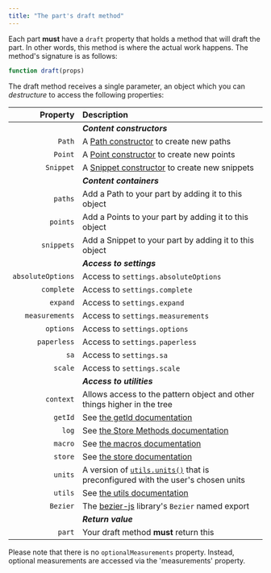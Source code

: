 ```yaml
---
title: "The part's draft method"
---
```


Each part **must** have a `draft` property that holds a method that will draft the part.
In other words, this method is where the actual work happens. The method's signature
is as follows:

```js
function draft(props)
```

The draft method receives a single parameter, an object which you can _destructure_ to
access the following properties:

| Property | Description |
| --------:|:----------- |
|| **_Content constructors_** |
| `Path`            | A [Path constructor](/reference/api/path) to create new paths |
| `Point`           | A [Point constructor](/reference/api/point) to create new points |
| `Snippet`         | A [Snippet constructor](/reference/api/snippet) to create new snippets |
|| **_Content containers_** |
| `paths`           | Add a Path to your part by adding it to this object |
| `points`          | Add a Points to your part by adding it to this object |
| `snippets`        | Add a Snippet to your part by adding it to this object |
|| **_Access to settings_** |
| `absoluteOptions` | Access to `settings.absoluteOptions` |
| `complete`        | Access to `settings.complete` |
| `expand`          | Access to `settings.expand` |
| `measurements`    | Access to `settings.measurements` |
| `options`         | Access to `settings.options` |
| `paperless`       | Access to `settings.paperless` |
| `sa`              | Access to `settings.sa` |
| `scale`           | Access to `settings.scale` |
|| **_Access to utilities_**   |
| `context`         | Allows access to the pattern object and other things higher in the tree |
| `getId`           | See [the getId documentation](/reference/api/part/getid) |
| `log`             | See [the Store Methods documentation](/reference/store-methods#store-methods-we-maintain) |
| `macro`           | See [the macros documentation](/reference/macros/) |
| `store`           | See [the store documentation](/reference/api/store) |
| `units`           | A version of [`utils.units()`](/reference/api/utils/units) that is preconfigured with the user's chosen units |
| `utils`           | See [the utils documentation](/reference/api/utils) |
| `Bezier`          | The [bezier-js](https://pomax.github.io/bezierjs/) library's `Bezier` named export |
|| **_Return value_**   |
| `part`            | Your draft method **must** return this |

<Tip>

Please note that there is no `optionalMeasurements` property.
Instead, optional measurements are accessed via the 'measurements'
property.

</Tip>
